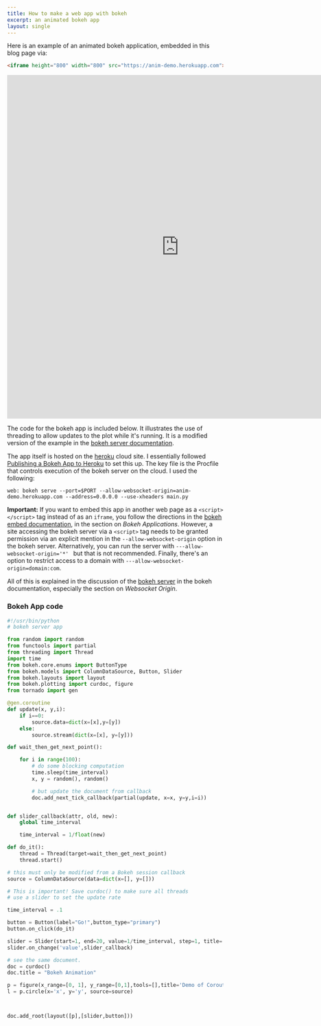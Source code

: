 ```yaml
---
title: How to make a web app with bokeh
excerpt: an animated bokeh app
layout: single
---
```



Here is an example of an animated bokeh application, embedded in this blog page
via:
```html
<iframe height="800" width="800" src="https://anim-demo.herokuapp.com"></iframe>
```
<iframe height="800" width="800" frameborder="0" border="0" src="https://anim-demo.herokuapp.com"></iframe>

The code for the bokeh app is included below.  It illustrates the use of threading to allow
updates to the plot while it's running.  It is a modified version of the example in the [bokeh server documentation](https://bokeh.pydata.org/en/latest/docs/user_guide/server.html).

The app itself is hosted on the [heroku](http://www.heroku.com) cloud site.  I essentially
followed [Publishing a Bokeh App to Heroku](https://barnesanalytics.com/publishing-a-bokeh-app-to-heroku) to set this up.  The key file is the Procfile that controls
execution of the bokeh server on the cloud.  I used the following:

```
web: bokeh serve --port=$PORT --allow-websocket-origin=anim-demo.herokuapp.com --address=0.0.0.0 --use-xheaders main.py
```

**Important:** If you want to embed this app in another web page as a ```<script></script>``` tag instead of
as an ```iframe```, you follow the directions in the [bokeh embed documentation](https://bokeh.pydata.org/en/latest/docs/user_guide/embed.html), in the section on *Bokeh Applications*.  However, a site
accessing the bokeh server via a ```<script>``` tag needs to be granted permission via an explicit mention in the ```--allow-websocket-origin``` option in the bokeh server.  Alternatively, you can run the server with ```---allow-websocket-origin='*' ``` but that is not recommended.  Finally,
there's an option to restrict access to a domain with ```---allow-websocket-origin=domain:com```.

All of this is explained in 
the discussion of the [bokeh server](https://bokeh.pydata.org/en/latest/docs/user_guide/server.html) in the bokeh documentation, especially the section on *Websocket Origin*.

### Bokeh App code

```python
#!/usr/bin/python
# bokeh server app

from random import random
from functools import partial
from threading import Thread
import time
from bokeh.core.enums import ButtonType
from bokeh.models import ColumnDataSource, Button, Slider
from bokeh.layouts import layout
from bokeh.plotting import curdoc, figure
from tornado import gen

@gen.coroutine
def update(x, y,i):
    if i==0:
        source.data=dict(x=[x],y=[y])
    else:
        source.stream(dict(x=[x], y=[y]))

def wait_then_get_next_point():

    for i in range(100):
        # do some blocking computation
        time.sleep(time_interval)
        x, y = random(), random()

        # but update the document from callback
        doc.add_next_tick_callback(partial(update, x=x, y=y,i=i))


def slider_callback(attr, old, new):
    global time_interval

    time_interval = 1/float(new)

def do_it():
    thread = Thread(target=wait_then_get_next_point)
    thread.start()

# this must only be modified from a Bokeh session callback
source = ColumnDataSource(data=dict(x=[], y=[]))

# This is important! Save curdoc() to make sure all threads
# use a slider to set the update rate

time_interval = .1

button = Button(label="Go!",button_type="primary")
button.on_click(do_it)

slider = Slider(start=1, end=20, value=1/time_interval, step=1, title='Updates per Second')
slider.on_change('value',slider_callback)

# see the same document.
doc = curdoc()
doc.title = "Bokeh Animation"

p = figure(x_range=[0, 1], y_range=[0,1],tools=[],title='Demo of Coroutines\n in Bokeh Animation')
l = p.circle(x='x', y='y', source=source)



doc.add_root(layout([p],[slider,button]))
```


